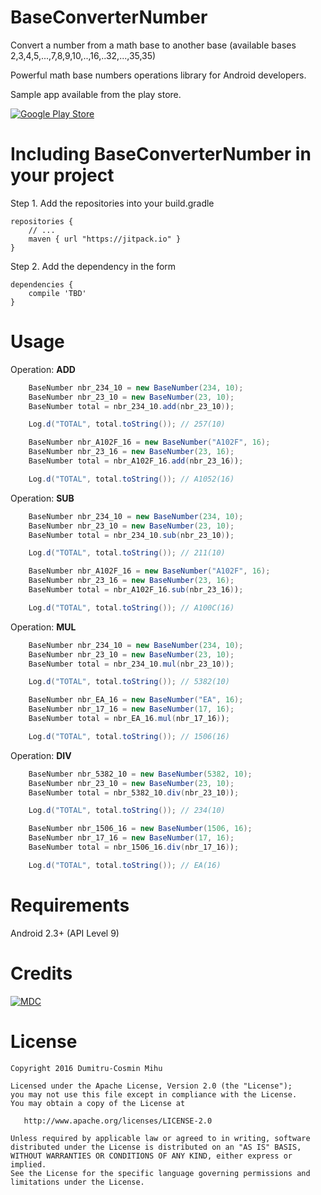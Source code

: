# BaseConverterNumber
Convert a number from a math base to another base (available bases 2,3,4,5,...,7,8,9,10,..,16,..32,...,35,35)

<!--
# [![Build Status](https://travis-ci.org/bmarrdev/android-DecoView-charting.svg?branch=master)](https://travis-ci.org/bmarrdev/android-DecoView-charting) [![Release](https://img.shields.io/github/release/bmarrdev/android-DecoView-charting.svg?label=JitPack)](https://jitpack.io/#bmarrdev/android-DecoView-charting) [![Hex.pm](https://img.shields.io/hexpm/l/plug.svg)](http://www.apache.org/licenses/LICENSE-2.0) [![Android Arsenal](https://img.shields.io/badge/Android%20Arsenal-DecoView-green.svg?style=flat)](https://android-arsenal.com/details/1/2329)
-->

Powerful math base numbers operations library for Android developers.

Sample app available from the play store.

[![Google Play Store](https://github.com/bmarrdev/android-DecoView-charting/blob/master/art/en_app_rgb_wo_60.png)](https://play.google.com/store/apps/details?id=com.mdc.baseconverter)

Including BaseConverterNumber in your project
===

Step 1. Add the repositories into your build.gradle

	repositories {
	    // ...
	    maven { url "https://jitpack.io" }
	}

Step 2. Add the dependency in the form

	dependencies {
	    compile 'TBD'
	}


Usage
===

Operation: **ADD**
```java
    BaseNumber nbr_234_10 = new BaseNumber(234, 10);
    BaseNumber nbr_23_10 = new BaseNumber(23, 10);
    BaseNumber total = nbr_234_10.add(nbr_23_10));

    Log.d("TOTAL", total.toString()); // 257(10)

    BaseNumber nbr_A102F_16 = new BaseNumber("A102F", 16);
    BaseNumber nbr_23_16 = new BaseNumber(23, 16);
    BaseNumber total = nbr_A102F_16.add(nbr_23_16));

    Log.d("TOTAL", total.toString()); // A1052(16)
```

Operation: **SUB**
```java
    BaseNumber nbr_234_10 = new BaseNumber(234, 10);
    BaseNumber nbr_23_10 = new BaseNumber(23, 10);
    BaseNumber total = nbr_234_10.sub(nbr_23_10));

    Log.d("TOTAL", total.toString()); // 211(10)

    BaseNumber nbr_A102F_16 = new BaseNumber("A102F", 16);
    BaseNumber nbr_23_16 = new BaseNumber(23, 16);
    BaseNumber total = nbr_A102F_16.sub(nbr_23_16));

    Log.d("TOTAL", total.toString()); // A100C(16)
```

Operation: **MUL**
```java
    BaseNumber nbr_234_10 = new BaseNumber(234, 10);
    BaseNumber nbr_23_10 = new BaseNumber(23, 10);
    BaseNumber total = nbr_234_10.mul(nbr_23_10));

    Log.d("TOTAL", total.toString()); // 5382(10)

    BaseNumber nbr_EA_16 = new BaseNumber("EA", 16);
    BaseNumber nbr_17_16 = new BaseNumber(17, 16);
    BaseNumber total = nbr_EA_16.mul(nbr_17_16));

    Log.d("TOTAL", total.toString()); // 1506(16)
```

Operation: **DIV**
```java
    BaseNumber nbr_5382_10 = new BaseNumber(5382, 10);
    BaseNumber nbr_23_10 = new BaseNumber(23, 10);
    BaseNumber total = nbr_5382_10.div(nbr_23_10));

    Log.d("TOTAL", total.toString()); // 234(10)

    BaseNumber nbr_1506_16 = new BaseNumber(1506, 16);
    BaseNumber nbr_17_16 = new BaseNumber(17, 16);
    BaseNumber total = nbr_1506_16.div(nbr_17_16));

    Log.d("TOTAL", total.toString()); // EA(16)
```


<!--- just
DecoView is subclassed from the Android View class. Just like other View subclasses, such as TextView and ImageView, it can be added and configured from your layout XML then controlled in your Activity code.

This repository includes a number of samples for constructing and animating a DecoView. You will find the code for the samples in the [sampleapp project](https://github.com/bmarrdev/android-DecoView-charting/tree/master/sampleapp/src/main/java/com/hookedonplay/decoviewsample).

The main concepts you need to understand are:
- DecoView is a View, it subclasses android.view.View
- Use [SeriesItem.Builder](https://github.com/bmarrdev/android-DecoView-charting/blob/master/decoviewlib/src/main/java/com/hookedonplay/decoviewlib/charts/SeriesItem.java) to build one or more data series or your DecoView will not be visible
- Use [DecoEvent.Builder](https://github.com/bmarrdev/android-DecoView-charting/blob/master/decoviewlib/src/main/java/com/hookedonplay/decoviewlib/events/DecoEvent.java) to schedule animating events for each data series


**Add DecoView to your xml layout**

```xml
<com.hookedonplay.decoviewlib.DecoView
    android:layout_width="match_parent"
    android:layout_height="match_parent"
    android:id="@+id/dynamicArcView"/>
```

**Configure DecoView data series in your Java code**

```java
DecoView arcView = (DecoView)findViewById(R.id.dynamicArcView);

// Create background track
arcView.addSeries(new SeriesItem.Builder(Color.argb(255, 218, 218, 218))
        .setRange(0, 100, 100)
        .setInitialVisibility(false)
        .setLineWidth(32f)
        .build());

//Create data series track
SeriesItem seriesItem1 = new SeriesItem.Builder(Color.argb(255, 64, 196, 0))
        .setRange(0, 100, 0)
        .setLineWidth(32f)
        .build();

int series1Index = arcView.addSeries(seriesItem1);

```

**Add events to animate the data series**

```java
arcView.addEvent(new DecoEvent.Builder(DecoEvent.EventType.EVENT_SHOW, true)
        .setDelay(1000)
        .setDuration(2000)
        .build());

arcView.addEvent(new DecoEvent.Builder(25).setIndex(series1Index).setDelay(4000).build());
arcView.addEvent(new DecoEvent.Builder(100).setIndex(series1Index).setDelay(8000).build());
arcView.addEvent(new DecoEvent.Builder(10).setIndex(series1Index).setDelay(12000).build());

```
 --->

Requirements
===

Android 2.3+ (API Level 9)

Credits
===

[![MDC ](http://cosminmihu.info/blog/wp-content/uploads/company_logo.png)](http://www.mdc-software.ro)


License
===

    Copyright 2016 Dumitru-Cosmin Mihu

    Licensed under the Apache License, Version 2.0 (the "License");
    you may not use this file except in compliance with the License.
    You may obtain a copy of the License at

       http://www.apache.org/licenses/LICENSE-2.0

    Unless required by applicable law or agreed to in writing, software
    distributed under the License is distributed on an "AS IS" BASIS,
    WITHOUT WARRANTIES OR CONDITIONS OF ANY KIND, either express or implied.
    See the License for the specific language governing permissions and
    limitations under the License.